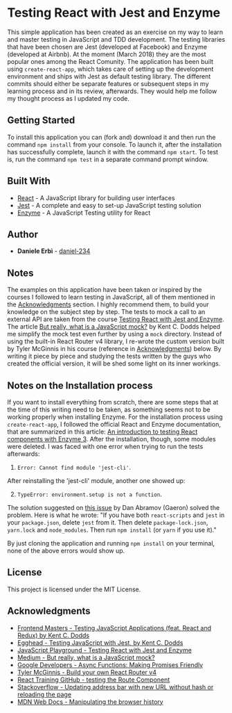 # Testing React with Jest and Enzyme

This simple application has been created as an exercise on my way to learn and master testing in JavaScript and TDD development.
The testing libraries that have been chosen are Jest (developed at Facebook) and Enzyme (developed at Airbnb). At the moment (March 2018) they are the most popular ones among the React Comunity.
The application has been built using `create-react-app`, which takes care of setting up the development environment and ships with Jest as default testing library.
The different commits should either be separate features or subsequent steps in my learning process and in its review, afterwards. They would help me follow my thought process as I updated my code.

## Getting Started

To install this application you can (fork and) download it and then run the command `npm install` from your console.
To launch it, after the installation has successfully complete, launch it with the command `npm start`.
To test is, run the command `npm test` in a separate command prompt window.

## Built With

* [React](https://reactjs.org/) - A JavaScript library for building user interfaces
* [Jest](https://facebook.github.io/jest/) - A complete and easy to set-up JavaScript testing solution
* [Enzyme](http://airbnb.io/enzyme/) - A JavaScript Testing utility for React

## Author

* **Daniele Erbì** - [daniel-234](https://github.com/daniel-234)

## Notes

The examples on this application have been taken or inspired by the courses I followed to learn testing in JavaScript, all of them mentioned in the [Acknowledgments](#acknowledgments) section. I highly recommend them, to build your knowledge on the subject step by step.
The tests to mock a call to an external API are taken from the course [Testing React with Jest and Enzyme](https://javascriptplayground.com/testing-react-enzyme-jest/). The article [But really, what is a JavaScript mock?](https://blog.kentcdodds.com/but-really-what-is-a-javascript-mock-10d060966f7d) by Kent C. Dodds helped me simplify the mock test even further by using a `mock` directory.
Instead of using the built-in React Router v4 library, I re-wrote the custom version built by Tyler McGinnis in his course (reference in [Acknowledgments](#acknowledgments)) below. By writing it piece by piece and studying the tests written by the guys who created the official version, it will be shed some light on its inner workings.

## Notes on the Installation process

If you want to install everything from scratch, there are some steps that at the time of this writing need to be taken, as something seems not to be working properly when installing Enzyme.
For the installation process using `create-react-app`, I followed the official React and Enzyme documentation, that are summarized in this article: [An introduction to testing React components with Enzyme 3](https://javascriptplayground.com/introduction-to-react-tests-enzyme/).
After the installation, though, some modules were deleted. I was faced with one error when trying to run the tests afterwards:

1. `Error: Cannot find module 'jest-cli'`.

After reinstalling the 'jest-cli' module, another one showed up:

2. `TypeError: environment.setup is not a function`.

The solution suggested on [this issue](https://github.com/facebook/jest/issues/5119) by Dan Abramov (Gaeron) solved the problem.
Here is what he wrote: "If you have both `react-scripts` and `jest` in your `package.json`, delete `jest` from it. Then delete `package-lock.json`, `yarn.lock` and `node_modules`. Then run `npm install` (or `yarn` if you use it)."

By just cloning the application and running `npm install` on your terminal, none of the above errors would show up.

## License

This project is licensed under the MIT License.

## Acknowledgments

* [Frontend Masters - Testing JavaScript Applications (feat. React and Redux) by Kent C. Dodds](https://frontendmasters.com/courses/testing-javascript/)
* [Egghead - Testing JavaScript with Jest, by Kent C. Dodds](https://egghead.io/playlists/testing-javascript-with-jest-a36c4074)
* [JavaScript Playground - Testing React with Jest and Enzyme](https://javascriptplayground.com/testing-react-enzyme-jest/)
* [Medium - But really, what is a JavaScript mock?](https://blog.kentcdodds.com/but-really-what-is-a-javascript-mock-10d060966f7d)
* [Google Developers - Async Functions: Making Promises Friendly](https://developers.google.com/web/fundamentals/primers/async-functions)
* [Tyler McGinnis - Build your own React Router v4](https://tylermcginnis.com/build-your-own-react-router-v4/)
* [React Training GitHub - testing the Route Component](https://github.com/ReactTraining/react-router/blob/master/packages/react-router/modules/__tests__/Route-test.js)
* [Stackoverflow - Updating address bar with new URL without hash or reloading the page](https://stackoverflow.com/questions/3338642/updating-address-bar-with-new-url-without-hash-or-reloading-the-page)
* [MDN Web Docs - Manipulating the browser history](https://developer.mozilla.org/en-US/docs/Web/API/History_API#The_pushState()_method)